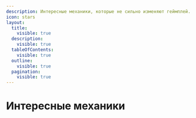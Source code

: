 ```yaml
---
description: Интересные механики, которые не сильно изменяют геймплей.
icon: stars
layout:
  title:
    visible: true
  description:
    visible: true
  tableOfContents:
    visible: true
  outline:
    visible: true
  pagination:
    visible: true
---
```


# Интересные механики

